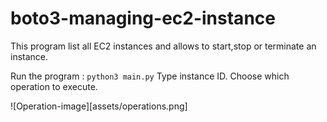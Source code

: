 # boto3-managing-ec2-instance

This program list all EC2 instances and allows to start,stop or terminate an instance. 

Run the program : `python3 main.py` 
Type instance ID.
Choose which operation to execute.

![Operation-image][assets/operations.png]
